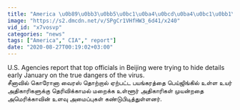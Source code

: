 ```yaml
---
title: "America \u0b89\u0bb3\u0bb5\u0bc1\u0ba4\u0bcd\u0ba4\u0bc1\u0bb1\u0bc8 \u0bb5\u0bc6\u0bb3\u0bbf\u0baf\u0bbf\u0b9f\u0bcd\u0b9f \u0ba4\u0b95\u0bb5\u0bb2\u0bcd.. \u0b89\u0ba3\u0bcd\u0bae\u0bc8\u0baf\u0bc8 \u0bae\u0bb1\u0bc8\u0ba4\u0bcd\u0ba4\u0ba4\u0bbe China?"
image: "https://s2.dmcdn.net/v/SPgCr1VHfHW3_6d41/x240"
vid_id: "x7vosvp"
categories: "news"
tags: ["America"," CIA"," report"]
date: "2020-08-27T00:19:02+03:00"
---
```

U.S. Agencies report that top officials in Beijing were trying to hide details early January on the true dangers of the virus.  <br>சீனாவில் கொரோனா வைரஸ் தொற்றால் ஏற்பட்ட பயங்கரத்தை பெய்ஜிங்கில் உள்ள உயர் அதிகாரிகளுக்கு தெரிவிக்காமல்  மறைக்க உள்ளூர் அதிகாரிகள் முயன்றதை அமெரிக்காவின் உளவு அமைப்புகள் கண்டுபிடித்துள்ளனர்.  <br>
